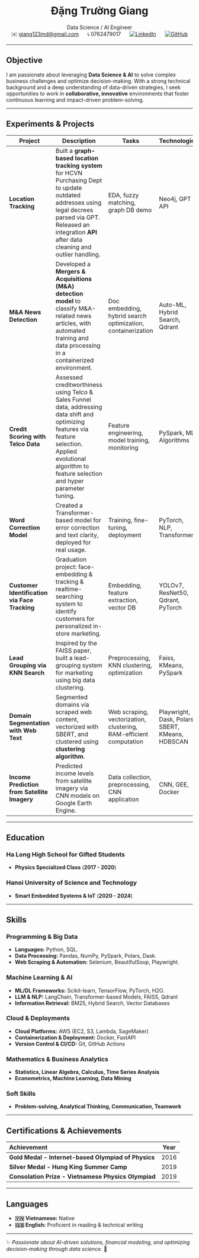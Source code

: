 <div align="center">

# Đặng Trường Giang  
Data Science / AI Engineer  
✉️ giang123md@gmail.com &nbsp;&nbsp;&nbsp;&nbsp; 📞 0762479017 &nbsp;&nbsp;&nbsp;&nbsp; [![LinkedIn](https://img.shields.io/badge/-LinkedIn-blue?style=flat&logo=linkedin)](https://www.linkedin.com/in/giangdangtruong/) &nbsp;&nbsp;&nbsp;&nbsp; [![GitHub](https://img.shields.io/badge/-GitHub-333?style=flat&logo=github)](https://github.com/giangchicken)

</div>

---

## **Objective**  
I am passionate about leveraging **Data Science & AI** to solve complex business challenges and optimize decision-making. With a strong technical background and a deep understanding of data-driven strategies, I seek opportunities to work in **collaborative, innovative** environments that foster continuous learning and impact-driven problem-solving.

---

## **Experiments & Projects**  

| Project | Description | Tasks | Technologies |
|--------|-------------|-------|--------------|
| **Location Tracking** | Built a **graph-based location tracking system** for HCVN Purchasing Dept to update outdated addresses using legal decrees parsed via GPT. Released an integration **API** after data cleaning and outlier handling. | EDA, fuzzy matching, graph DB demo | Neo4j, GPT API |
| **M&A News Detection** | Developed a **Mergers & Acquisitions (M&A) detection model** to classify M&A-related news articles,  with automated training and data processing in a containerized environment. | Doc embedding, hybrid search optimization, containerization | Auto-ML, Hybrid Search, Qdrant |
| **Credit Scoring with Telco Data** | Assessed creditworthiness using Telco & Sales Funnel data, addressing data shift and optimizing features via feature selection. Applied evolutional algorithm to feature selection and hyper parameter tuning. | Feature engineering, model training, monitoring | PySpark, ML Algorithms |
| **Word Correction Model** | Created a Transformer-based model for error correction and text clarity, deployed for real usage. | Training, fine-tuning, deployment | PyTorch, NLP, Transformer |
| **Customer Identification via Face Tracking** | Graduation project: face-embedding & tracking & realtime-searching system to identify customers for personalized in-store marketing. | Embedding, feature extraction, vector DB | YOLOv7, ResNet50, Qdrant, PyTorch |
| **Lead Grouping via KNN Search** | Inspired by the FAISS paper, built a lead-grouping system for marketing using big data clustering. | Preprocessing, KNN clustering, optimization | Faiss, KMeans, PySpark |
| **Domain Segmentation with Web Text** | Segmented domains via scraped web content, vectorized with SBERT, and clustered using **clustering algorithm**. | Web scraping, vectorization, clustering, RAM-efficient computation | Playwright, Dask, Polars, SBERT, KMeans, HDBSCAN |
| **Income Prediction from Satellite Imagery** | Predicted income levels from satellite imagery via CNN models on Google Earth Engine. | Data collection, preprocessing, CNN application | CNN, GEE, Docker |

---

## **Education**  

### **Ha Long High School for Gifted Students**  
- **Physics Specialized Class** (**2017 - 2020**)  

### **Hanoi University of Science and Technology**  
- **Smart Embedded Systems & IoT** (**2020 - 2024**)  

---

## **Skills**  

### **Programming & Big Data**  
- **Languages:** Python, SQL.
- **Data Processing:** Pandas, NumPy, PySpark, Polars, Dask.
- **Web Scraping & Automation:** Selenium, BeautifulSoup, Playwright.

### **Machine Learning & AI**  
- **ML/DL Frameworks:** Scikit-learn, TensorFlow, PyTorch, H2O.  
- **LLM & NLP:** LangChain, Transformer-based Models, FAISS, Qdrant  
- **Information Retrieval:** BM25, Hybrid Search, Vector Databases  

### **Cloud & Deployments**  
- **Cloud Platforms:** AWS (EC2, S3, Lambda, SageMaker)  
- **Containerization & Deployment:** Docker, FastAPI  
- **Version Control & CI/CD:** Git, GitHub Actions  

### **Mathematics & Business Analytics**  
- **Statistics, Linear Algebra, Calculus, Time Series Analysis**  
- **Econometrics, Machine Learning, Data Mining**  

### **Soft Skills**  
- **Problem-solving, Analytical Thinking, Communication, Teamwork**  

---

## **Certifications & Achievements**  

| **Achievement** | **Year** |
|:--------------|:-------:|
| **Gold Medal - Internet-based Olympiad of Physics** | 2016 |
| **Silver Medal - Hung King Summer Camp** | 2019 |
| **Consolation Prize - Vietnamese Physics Olympiad** | 2019 |

---

## **Languages**  
- **🇻🇳 Vietnamese:** Native  
- **🇬🇧 English:** Proficient in reading & technical writing  

---

✨ *Passionate about AI-driven solutions, financial modeling, and optimizing decision-making through data science.* 🚀

